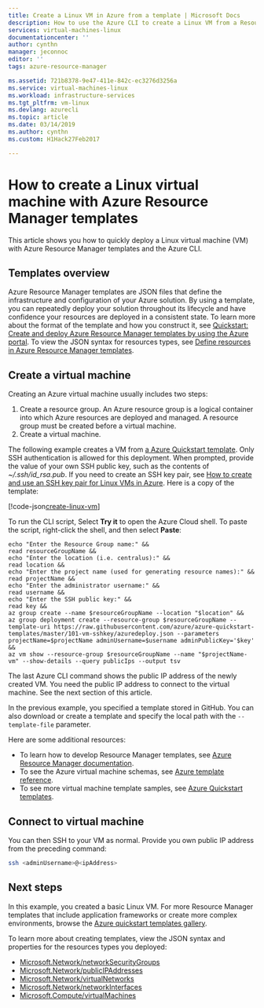 ```yaml
---
title: Create a Linux VM in Azure from a template | Microsoft Docs
description: How to use the Azure CLI to create a Linux VM from a Resource Manager template
services: virtual-machines-linux
documentationcenter: ''
author: cynthn
manager: jeconnoc
editor: ''
tags: azure-resource-manager

ms.assetid: 721b8378-9e47-411e-842c-ec3276d3256a
ms.service: virtual-machines-linux
ms.workload: infrastructure-services
ms.tgt_pltfrm: vm-linux
ms.devlang: azurecli
ms.topic: article
ms.date: 03/14/2019
ms.author: cynthn
ms.custom: H1Hack27Feb2017

---
```

# How to create a Linux virtual machine with Azure Resource Manager templates

This article shows you how to quickly deploy a Linux virtual machine (VM) with Azure Resource Manager templates and the Azure CLI. 

## Templates overview

Azure Resource Manager templates are JSON files that define the infrastructure and configuration of your Azure solution. By using a template, you can repeatedly deploy your solution throughout its lifecycle and have confidence your resources are deployed in a consistent state. To learn more about the format of the template and how you construct it, see [Quickstart: Create and deploy Azure Resource Manager templates by using the Azure portal](../../azure-resource-manager/resource-manager-quickstart-create-templates-use-the-portal.md). To view the JSON syntax for resources types, see [Define resources in Azure Resource Manager templates](/azure/templates/microsoft.compute/allversions).

## Create a virtual machine

Creating an Azure virtual machine usually includes two steps:

1. Create a resource group. An Azure resource group is a logical container into which Azure resources are deployed and managed. A resource group must be created before a virtual machine.
1. Create a virtual machine.

The following example creates a VM from [a Azure Quickstart template](https://raw.githubusercontent.com/Azure/azure-quickstart-templates/master/101-vm-sshkey/azuredeploy.json). Only SSH authentication is allowed for this deployment. When prompted, provide the value of your own SSH public key, such as the contents of *~/.ssh/id_rsa.pub*. If you need to create an SSH key pair, see [How to create and use an SSH key pair for Linux VMs in Azure](mac-create-ssh-keys.md). Here is a copy of the template:

[!code-json[create-linux-vm](~/quickstart-templates/101-vm-sshkey/azuredeploy.json)]

To run the CLI script, Select **Try it** to open the Azure Cloud shell. To paste the script, right-click the shell, and then select **Paste**:

```azurecli-interactive
echo "Enter the Resource Group name:" &&
read resourceGroupName &&
echo "Enter the location (i.e. centralus):" &&
read location &&
echo "Enter the project name (used for generating resource names):" &&
read projectName &&
echo "Enter the administrator username:" &&
read username &&
echo "Enter the SSH public key:" &&
read key &&
az group create --name $resourceGroupName --location "$location" &&
az group deployment create --resource-group $resourceGroupName --template-uri https://raw.githubusercontent.com/azure/azure-quickstart-templates/master/101-vm-sshkey/azuredeploy.json --parameters projectName=$projectName adminUsername=$username adminPublicKey='$key' &&
az vm show --resource-group $resourceGroupName --name "$projectName-vm" --show-details --query publicIps --output tsv
```

The last Azure CLI command shows the public IP address of the newly created VM. You need the public IP address to connect to the virtual machine. See the next section of this article.

In the previous example, you specified a template stored in GitHub. You can also download or create a template and specify the local path with the `--template-file` parameter.

Here are some additional resources:

- To learn how to develop Resource Manager templates, see [Azure Resource Manager documentation](/azure/azure-resource-manager/).
- To see the Azure virtual machine schemas, see [Azure template reference](/azure/templates/microsoft.compute/allversions).
- To see more virtual machine template samples, see [Azure Quickstart templates](https://azure.microsoft.com/resources/templates/?resourceType=Microsoft.Compute&pageNumber=1&sort=Popular).

## Connect to virtual machine

You can then SSH to your VM as normal. Provide you own public IP address from the preceding command:

```bash
ssh <adminUsername>@<ipAddress>
```

## Next steps

In this example, you created a basic Linux VM. For more Resource Manager templates that include application frameworks or create more complex environments, browse the [Azure quickstart templates gallery](https://azure.microsoft.com/documentation/templates/).

To learn more about creating templates, view the JSON syntax and properties for the resources types you deployed:

* [Microsoft.Network/networkSecurityGroups](/azure/templates/microsoft.network/networksecuritygroups)
* [Microsoft.Network/publicIPAddresses](/azure/templates/microsoft.network/publicipaddresses)
* [Microsoft.Network/virtualNetworks](/azure/templates/microsoft.network/virtualnetworks)
* [Microsoft.Network/networkInterfaces](/azure/templates/microsoft.network/networkinterfaces)
* [Microsoft.Compute/virtualMachines](/azure/templates/microsoft.compute/virtualmachines)
